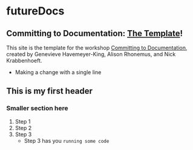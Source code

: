 # futureDocs
## Committing to Documentation: [The Template](https://ctodocs.github.io/futureDocs/)!
This site is the template for the workshop [Committing to Documentation](https://ctodocs.github.io/ctod/), created by Genevieve Havemeyer-King, Alison Rhonemus, and Nick Krabbenhoeft. 

- Making a change with a single line


## This is my first header

### Smaller section here
1. Step 1
2. Step 2
3. Step 3
    - Step 3 has you `running some code`
